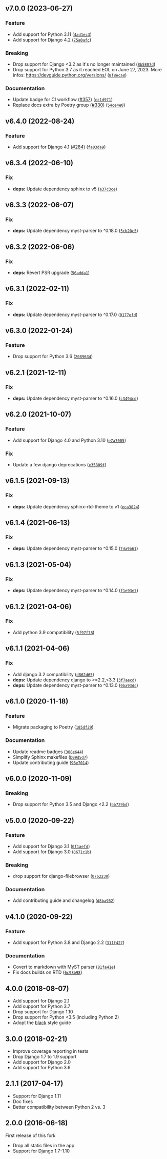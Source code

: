 ## v7.0.0 (2023-06-27)

### Feature

- Add support for Python 3.11 ([`4ad1ec3`](https://github.com/browniebroke/django-tinymce4-widget/commit/4ad1ec3ada15052314478ca23bbbbe20a432d596))
- Add support for Django 4.2 ([`75a0afc`](https://github.com/browniebroke/django-tinymce4-widget/commit/75a0afc9e6c4ecce03b0dafe71935baf0dea8fe2))

### Breaking

- Drop support for Django <3.2 as it's no longer maintained ([`8b5807d`](https://github.com/browniebroke/django-tinymce4-widget/commit/8b5807dd2fbcae0d1be8551613967097ae3d9625))
- Drop support for Python 3.7 as it reached EOL on June 27, 2023. More infos: https://devguide.python.org/versions/ ([`8f8eca8`](https://github.com/browniebroke/django-tinymce4-widget/commit/8f8eca8cd8ef90b2158b88949a3a18fa3c5151b8))

### Documentation

- Update badge for CI workflow ([#357](https://github.com/browniebroke/django-tinymce4-widget/issues/357)) ([`cc1d971`](https://github.com/browniebroke/django-tinymce4-widget/commit/cc1d9719922ae9d9ada345f5e2fcc276b7e2609d))
- Replace docs extra by Poetry group ([#330](https://github.com/browniebroke/django-tinymce4-widget/issues/330)) ([`54ce4e0`](https://github.com/browniebroke/django-tinymce4-widget/commit/54ce4e07ee9b476aa2fa56bdada788b7c2a727a5))

## v6.4.0 (2022-08-24)

### Feature

- Add support for Django 4.1 ([#284](https://github.com/browniebroke/django-tinymce4-widget/issues/284)) ([`fa03da9`](https://github.com/browniebroke/django-tinymce4-widget/commit/fa03da9b356a8bd398f9ff1f1b86dcf828e5a5f3))

## v6.3.4 (2022-06-10)

### Fix

- **deps:** Update dependency sphinx to v5 ([`a37c3ce`](https://github.com/browniebroke/django-tinymce4-widget/commit/a37c3ce8f58d2e7c26932421e37ee6df77838b22))

## v6.3.3 (2022-06-07)

### Fix

- **deps:** Update dependency myst-parser to ^0.18.0 ([`5cb20c5`](https://github.com/browniebroke/django-tinymce4-widget/commit/5cb20c54d4c9791ff6ca5ca4b7374cdd84e54462))

## v6.3.2 (2022-06-06)

### Fix

- **deps:** Revert PSR upgrade ([`56adda1`](https://github.com/browniebroke/django-tinymce4-widget/commit/56adda1ea33780b6c888aeeb082d087d8829a9c3))

## v6.3.1 (2022-02-11)

### Fix

- **deps:** Update dependency myst-parser to ^0.17.0 ([`0177efd`](https://github.com/browniebroke/django-tinymce4-widget/commit/0177efd215bc9d7158303a34a5ea78123d0d0aba))

## v6.3.0 (2022-01-24)

### Feature

- Drop support for Python 3.6 ([`2089634`](https://github.com/browniebroke/django-tinymce4-widget/commit/20896343187400c81fcea32db84968c5dcc61a8a))

## v6.2.1 (2021-12-11)

### Fix

- **deps:** Update dependency myst-parser to ^0.16.0 ([`c3494cd`](https://github.com/browniebroke/django-tinymce4-widget/commit/c3494cddde9062b85abb1c29119dc4b3ada845da))

## v6.2.0 (2021-10-07)

### Feature

- Add support for Django 4.0 and Python 3.10 ([`e7a7005`](https://github.com/browniebroke/django-tinymce4-widget/commit/e7a7005010e2bbf05b460314893be5354ea70871))

### Fix

- Update a few django deprecations ([`e35809f`](https://github.com/browniebroke/django-tinymce4-widget/commit/e35809fe7b392ef70578844b3ad9a433965c784f))

## v6.1.5 (2021-09-13)

### Fix

- **deps:** Update dependency sphinx-rtd-theme to v1 ([`eca3824`](https://github.com/browniebroke/django-tinymce4-widget/commit/eca38248e78cd17d11b497f2f4f838275c27adfe))

## v6.1.4 (2021-06-13)

### Fix

- **deps:** Update dependency myst-parser to ^0.15.0 ([`7da9b61`](https://github.com/browniebroke/django-tinymce4-widget/commit/7da9b61783e7d7d81ba60a8d5b798937eb31c12b))

## v6.1.3 (2021-05-04)

### Fix

- **deps:** Update dependency myst-parser to ^0.14.0 ([`f1e93e7`](https://github.com/browniebroke/django-tinymce4-widget/commit/f1e93e7788fadc5b3ff634e5a6c52f1f81914cfc))

## v6.1.2 (2021-04-06)

### Fix

- Add python 3.9 compatibility ([`5f97f78`](https://github.com/browniebroke/django-tinymce4-widget/commit/5f97f789c2cf78581f16caa06596058fdee129a9))

## v6.1.1 (2021-04-06)

### Fix

- Add django 3.2 compatibility ([`d862d65`](https://github.com/browniebroke/django-tinymce4-widget/commit/d862d65ecf1e71fb100eee464ced0c4fdfdd8d3b))
- **deps:** Update dependency django to >=2.2,<3.3 ([`3f7aecd`](https://github.com/browniebroke/django-tinymce4-widget/commit/3f7aecdf210f9338b6964e2b2e8ffb9ff2f55e94))
- **deps:** Update dependency myst-parser to ^0.13.0 ([`0ba93dc`](https://github.com/browniebroke/django-tinymce4-widget/commit/0ba93dcf150dd0f0658a173071ab0637bfb05f6d))

## v6.1.0 (2020-11-18)

### Feature

- Migrate packaging to Poetry ([`185df29`](https://github.com/browniebroke/django-tinymce4-widget/commit/185df299da75fd664bc01c610995c1c830d2fd64))

### Documentation

- Update readme badges ([`308e644`](https://github.com/browniebroke/django-tinymce4-widget/commit/308e644d9f24068e1d211c30b29f5e1205a6a128))
- Simplify Sphinx makefiles ([`b09d5d7`](https://github.com/browniebroke/django-tinymce4-widget/commit/b09d5d71102a7cdb8dbbda2d26e8278d0dd1a4e1))
- Update contributing guide ([`96e7014`](https://github.com/browniebroke/django-tinymce4-widget/commit/96e7014dd39631ae97afa6dd7918e8323777fe79))

## v6.0.0 (2020-11-09)

### Breaking

- Drop support for Python 3.5 and Django <2.2 ([`bb729bd`](https://github.com/browniebroke/django-tinymce4-widget/commit/bb729bd338a38ea1702d577ce75866f79c9bc5e2))

## v5.0.0 (2020-09-22)

### Feature

- Add support for Django 3.1 ([`0f1aefd`](https://github.com/browniebroke/django-tinymce4-widget/commit/0f1aefd2bd70a783fc0d6c69572f9d26e0b460ec))
- Add support for Django 3.0 ([`8671c1b`](https://github.com/browniebroke/django-tinymce4-widget/commit/8671c1b171d28ee70fbc97a933c82156ffc797a9))

### Breaking

- drop support for django-filebrowser ([`0762230`](https://github.com/browniebroke/django-tinymce4-widget/commit/0762230c1a5f1f8bfb991e368b784bdee29e6cc9))

### Documentation

- Add contributing guide and changelog ([`d8ba952`](https://github.com/browniebroke/django-tinymce4-widget/commit/d8ba95253afadc3763abdfefeea96ac2c25de7c5))

## v4.1.0 (2020-09-22)

### Feature

- Add support for Python 3.8 and Django 2.2 ([`311f427`](https://github.com/browniebroke/django-tinymce4-widget/commit/311f427e7e1d26fd9c6621db0a50da5a7ac2eeae))

### Documentation

- Covert to markdown with MyST parser ([`81fa41e`](https://github.com/browniebroke/django-tinymce4-widget/commit/81fa41ec46fc410696018cd6d47a1ef66a01f04d))
- Fix docs builds on RTD ([`6c98b98`](https://github.com/browniebroke/django-tinymce4-widget/commit/6c98b98d28de78fe8c77c647d457addf282993a0))

## 4.0.0 (2018-08-07)

- Add support for Django 2.1
- Add support for Python 3.7
- Drop support for Django 1.10
- Drop support for Python <3.5 (including Python 2)
- Adopt the [black](https://github.com/ambv/black) style guide

## 3.0.0 (2018-02-21)

- Improve coverage reporting in tests
- Drop Django 1.7 to 1.9 support
- Add support for Django 2.0
- Add support for Python 3.6

## 2.1.1 (2017-04-17)

- Support for Django 1.11
- Doc fixes
- Better compatibility between Python 2 vs. 3

## 2.0.0 (2016-06-18)

First release of this fork

- Drop all static files in the app
- Support for Django 1.7-1.10
